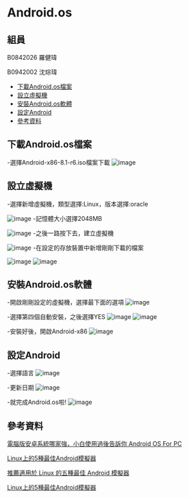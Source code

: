 # Android.os

## 組員

B0842026 羅健瑋

B0942002 沈琮瑋

<!-- vim-markdown-toc GFM -->

* [下載Android.os檔案](#下載Android.os檔案)
* [設立虛擬機](#設立虛擬機)
* [安裝Android.os軟體](#安裝Android.os軟體)
* [設定Android](#設定Android)
* [參考資料](#參考資料)
## 下載Android.os檔案
-選擇Android-x86-8.1-r6.iso檔案下載
![image](https://user-images.githubusercontent.com/106866951/172007825-7492208b-a865-44e6-bc9c-2e1d223ec3fb.png)

## 設立虛擬機
-選擇新增虛擬機，類型選擇:Linux，版本選擇:oracle

![image](https://user-images.githubusercontent.com/106866951/172010438-00131659-9604-47a8-b3b7-7adc97f74a5d.png)
-記憶體大小選擇2048MB

![image](https://user-images.githubusercontent.com/106866951/172010471-8e0de52e-9eb9-4e32-8907-04f0991c781e.png)
-之後一路按下去，建立虛擬機

![image](https://user-images.githubusercontent.com/106866951/172010652-f005cd99-3322-442b-adec-050dcc33bc19.png)
-在設定的存放裝置中新增剛剛下載的檔案

![image](https://user-images.githubusercontent.com/106866951/172011260-8240d92c-46aa-4d83-9546-fb04d1337dff.png)
![image](https://user-images.githubusercontent.com/106866951/172011315-8e076a5f-f0fa-47c7-8a0f-cf1463a668af.png)

## 安裝Android.os軟體
-開啟剛剛設定的虛擬機，選擇最下面的選項
![image](https://user-images.githubusercontent.com/106866951/172012198-165b74e6-9057-4242-877e-411bdc2890fb.png)

-選擇第四個自動安裝，之後選擇YES
![image](https://user-images.githubusercontent.com/106866951/172012318-522692f4-506c-47a8-831d-c6c621e18c62.png)
![image](https://user-images.githubusercontent.com/106866951/172012533-c1e54ed7-8158-420f-9e5e-8a77eb96f684.png)

-安裝好後，開啟Android-x86
![image](https://user-images.githubusercontent.com/106866951/172013350-4fd3e3ab-5530-4de7-9508-6388a05da62b.png)

## 設定Android
-選擇語言
![image](https://user-images.githubusercontent.com/106866951/172013746-232332d9-0717-4ebf-b04f-18645fc769ab.png)

-更新日期
![image](https://user-images.githubusercontent.com/106866951/172013774-e0045684-bac8-43c8-b7ba-e4072f461824.png)

-就完成Android.os啦!
![image](https://user-images.githubusercontent.com/106866951/172013811-dfb71d97-5462-42ff-aa0f-bccafd146cb3.png)

## 參考資料
[電腦版安卓系統哪家強，小白使用過後告訴你 Android OS For PC](https://www.gushiciku.cn/dl/1ldq2/zh-tw)

[Linux上的5種最佳Android模擬器](https://www.gushiciku.cn/dl/0gZpQ/zh-tw)

[推薦適用於 Linux 的五種最佳 Android 模擬器](https://ppfocus.com/0/mi30deb03.html)

[Linux上的5種最佳Android模擬器](https://kknews.cc/zh-tw/code/8kn5gee.html)
